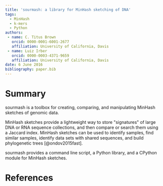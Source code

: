 ```yaml
---
title: 'sourmash: a library for MinHash sketching of DNA'
tags:
  - MinHash
  - k-mers
  - Python
authors:
 - name: C. Titus Brown
   orcid: 0000-0001-6001-2677
   affiliation: University of California, Davis
 - name: Luiz Irber
   orcid: 0000-0003-4371-9659
   affiliation: University of California, Davis
date: 6 June 2016
bibliography: paper.bib
---
```


# Summary

sourmash is a toolbox for creating, comparing, and manipulating MinHash
sketches of genomic data.

MinHash sketches provide a lightweight way to store "signatures" of
large DNA or RNA sequence collections, and then compare or search them
using a Jaccard index.  MinHash sketches can be used to identify samples,
find similar samples, identify data sets with shared sequences, and
build phylogenetic trees [@ondov2015fast].

sourmash provides a command line script, a Python library, and a CPython
module for MinHash sketches.

# References
